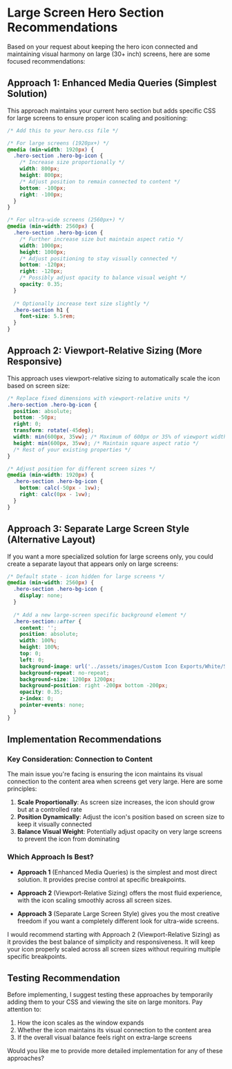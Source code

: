 # Large Screen Hero Section Recommendations

Based on your request about keeping the hero icon connected and maintaining visual harmony on large (30+ inch) screens, here are some focused recommendations:

## Approach 1: Enhanced Media Queries (Simplest Solution)

This approach maintains your current hero section but adds specific CSS for large screens to ensure proper icon scaling and positioning:

```css
/* Add this to your hero.css file */

/* For large screens (1920px+) */
@media (min-width: 1920px) {
  .hero-section .hero-bg-icon {
    /* Increase size proportionally */
    width: 800px;
    height: 800px;
    /* Adjust position to remain connected to content */
    bottom: -100px;
    right: -100px;
  }
}

/* For ultra-wide screens (2560px+) */
@media (min-width: 2560px) {
  .hero-section .hero-bg-icon {
    /* Further increase size but maintain aspect ratio */
    width: 1000px;
    height: 1000px;
    /* Adjust positioning to stay visually connected */
    bottom: -120px;
    right: -120px;
    /* Possibly adjust opacity to balance visual weight */
    opacity: 0.35;
  }
  
  /* Optionally increase text size slightly */
  .hero-section h1 {
    font-size: 5.5rem;
  }
}
```

## Approach 2: Viewport-Relative Sizing (More Responsive)

This approach uses viewport-relative sizing to automatically scale the icon based on screen size:

```css
/* Replace fixed dimensions with viewport-relative units */
.hero-section .hero-bg-icon {
  position: absolute;
  bottom: -50px;
  right: 0;
  transform: rotate(-45deg);
  width: min(600px, 35vw); /* Maximum of 600px or 35% of viewport width */
  height: min(600px, 35vw); /* Maintain square aspect ratio */
  /* Rest of your existing properties */
}

/* Adjust position for different screen sizes */
@media (min-width: 1920px) {
  .hero-section .hero-bg-icon {
    bottom: calc(-50px - 1vw);
    right: calc(0px - 1vw);
  }
}
```

## Approach 3: Separate Large Screen Style (Alternative Layout)

If you want a more specialized solution for large screens only, you could create a separate layout that appears only on large screens:

```css
/* Default state - icon hidden for large screens */
@media (min-width: 2560px) {
  .hero-section .hero-bg-icon {
    display: none;
  }
  
  /* Add a new large-screen specific background element */
  .hero-section::after {
    content: '';
    position: absolute;
    width: 100%;
    height: 100%;
    top: 0;
    left: 0;
    background-image: url('../assets/images/Custom Icon Exports/White/SVG/Best Overall UX in Cybersecurity-white.svg');
    background-repeat: no-repeat;
    background-size: 1200px 1200px;
    background-position: right -200px bottom -200px;
    opacity: 0.35;
    z-index: 0;
    pointer-events: none;
  }
}
```

## Implementation Recommendations

### Key Consideration: Connection to Content

The main issue you're facing is ensuring the icon maintains its visual connection to the content area when screens get very large. Here are some principles:

1. **Scale Proportionally**: As screen size increases, the icon should grow but at a controlled rate
2. **Position Dynamically**: Adjust the icon's position based on screen size to keep it visually connected
3. **Balance Visual Weight**: Potentially adjust opacity on very large screens to prevent the icon from dominating

### Which Approach Is Best?

- **Approach 1** (Enhanced Media Queries) is the simplest and most direct solution. It provides precise control at specific breakpoints.

- **Approach 2** (Viewport-Relative Sizing) offers the most fluid experience, with the icon scaling smoothly across all screen sizes.

- **Approach 3** (Separate Large Screen Style) gives you the most creative freedom if you want a completely different look for ultra-wide screens.

I would recommend starting with Approach 2 (Viewport-Relative Sizing) as it provides the best balance of simplicity and responsiveness. It will keep your icon properly scaled across all screen sizes without requiring multiple specific breakpoints.

## Testing Recommendation

Before implementing, I suggest testing these approaches by temporarily adding them to your CSS and viewing the site on large monitors. Pay attention to:

1. How the icon scales as the window expands
2. Whether the icon maintains its visual connection to the content area
3. If the overall visual balance feels right on extra-large screens

Would you like me to provide more detailed implementation for any of these approaches?
